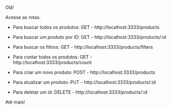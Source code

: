 Olá!

Acesse as rotas:

- Para buscar todos os produtos:
GET - http://localhost:3333/products

- Para buscar um produto por ID:
GET - http://localhost:3333/products/:id

- Para buscar os filtros:
GET - http://localhost:3333/products/filters

- Para contar todos os produtos:
GET - http://localhost:3333/products/count

- Para criar um novo produto:
POST - http://localhost:3333/products

- Para atualizar um produto:
PUT - http://localhost:3333/products/:id

- Para deletar um id:
DELETE - http://localhost:3333/products/:id

Até mais!
